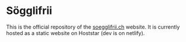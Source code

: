 # Sögglifrii

This is the official repository of the [soegglifrii.ch](https://soegglifrii.ch) website. It is currently hosted as a static website on Hoststar (dev is on netlify).